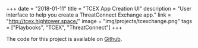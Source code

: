 +++
date = "2018-01-11"
title = "TCEX App Creation UI"
description = "User interface to help you create a ThreatConnect Exchange app."
link = "http://tcex.hightower.space/"
image = "img/projects/tcexchange.png"
tags = ["Playbooks", "TCEX", "ThreatConnect"]
+++

The code for this project is available on [Github](https://github.com/fhightower-tc/tcex-app-creation-ui).
